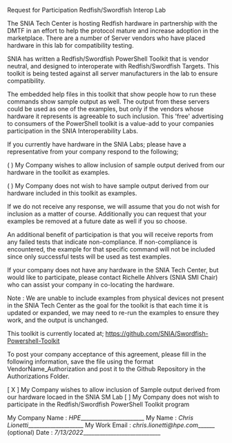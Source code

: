 Request for Participation
Redfish/Swordfish Interop Lab

The SNIA Tech Center is hosting Redfish hardware in partnership with the DMTF in an effort to help 
the protocol mature and increase adoption in the marketplace. There are a number of Server vendors 
who have placed hardware in this lab for compatibility testing. 

SNIA has written a Redfish/Swordfish PowerShell Toolkit that is vendor neutral, and designed to 
interoperate with Redfish/Swordfish Targets. This toolkit is being tested against all server 
manufacturers in the lab to ensure compatibility. 

The embedded help files in this toolkit that show people how to run these commands show sample output 
as well. The output from these servers could be used as one of the examples, but only if the vendors 
whose hardware it represents is agreeable to such inclusion. This 'free' advertising to consumers of the 
PowerShell toolkit is a value-add to your companies participation in the SNIA Interoperability Labs. 

If you currently have hardware in the SNIA Labs; please have a representative from your company 
respond to the following;

( ) My Company wishes to allow inclusion of sample output derived from our hardware in the toolkit as examples.

( ) My Company does not wish to have sample output derived from our hardware included in this toolkit as examples.

If we do not receive any response, we will assume that you do not wish for inclusion as a matter of course. 
Additionally you can request that your examples be removed at a future date as well if you so choose.

An additional benefit of participation is that you will receive reports from any failed tests that indicate 
non-compliance. If non-compliance is encountered, the example for that specific command will not be included 
since only successful tests will be used as test examples.

If your company does not have any hardware in the SNIA Tech Center, but would like to participate, 
please contact Richelle Ahlvers (SNIA SMI Chair) who can assist your company in co-locating the hardware. 

Note : We are unable to include examples from physical devices not present in the SNIA Tech Center as 
the goal for the toolkit is that each time it is updated or expanded, we may need to re-run the examples 
to ensure they work, and the output is unchanged.

This toolkit is currently located at; https://github.com/SNIA/Swordfish-Powershell-Toolkit

To post your company acceptance of this agreement, please fill in the following information, save the file 
using the format VendorName_Authorization and post it to the Github Repository in the Authorizations Folder. 

[ X ] My Company wishes to allow inclusion of Sample output derived from our hardware locaed in the SNIA SM Lab
[ ] My Company does not wish to participate in the Redfish/Swordfish PowerShell Toolkit program 

My Company Name : _HPE________________________
My Name : _Chris Lionetti_____________________
My Work Email : _chris.lionetti@hpe.com_______ (optional)
Date : _7/13/2022_____________________________
